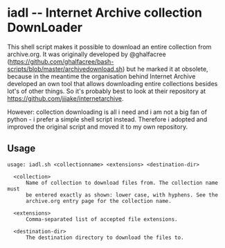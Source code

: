 # iadl -- Internet Archive collection DownLoader

This shell script makes it possible to download an entire collection from archive.org. It was originally
developed by @ghalfacree (https://github.com/ghalfacree/bash-scripts/blob/master/archivedownload.sh) but he
marked it at obsolete, because in the meantime the organisation behind Internet Archive developed an own
tool that allows downloading entire collections besides lot's of other things. So it's probably best to
look at their repository at https://github.com/jjjake/internetarchive.

However: collection downloading is all i need and i am not a big fan of python - i prefer a simple shell
script instead. Therefore i adopted and improved the original script and moved it to my own repository.

## Usage

    usage: iadl.sh <collectionname> <extensions> <destination-dir>

      <collection>
          Name of collection to download files from. The collection name must
          be entered exactly as shown: lower case, with hyphens. See the
          archive.org entry page for the collection name.

      <extensions>
          Comma-separated list of accepted file extensions.

      <destination-dir>
          The destination directory to download the files to.

